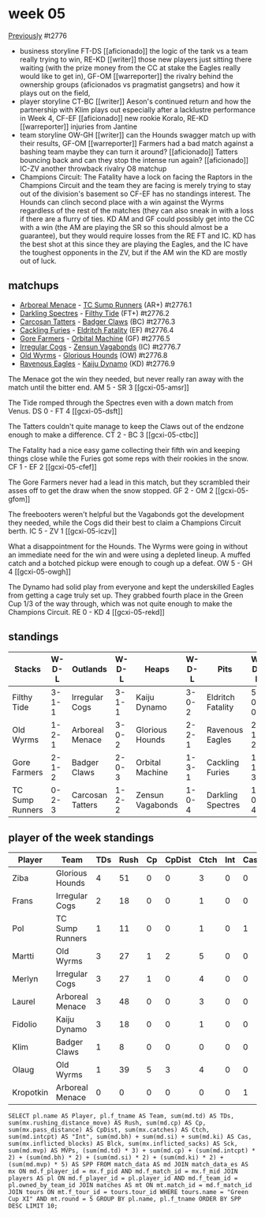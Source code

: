 # week 05

[Previously](week04) 
#t2776

* business storyline FT-DS [[aficionado]] the logic of the tank vs a team really trying to win, RE-KD [[writer]] those new players just sitting there waiting (with the prize money from the CC at stake the Eagles really would like to get in), GF-OM [[warreporter]] the rivalry behind the ownership groups (aficionados vs pragmatist gangsetrs) and how it plays out on the field,  
* player storyline CT-BC [[writer]] Aeson's continued return and how the partnership with Klim plays out especially after a lacklustre performance in Week 4, CF-EF [[aficionado]] new rookie Koralo, RE-KD [[warreporter]] injuries from Jantine
* team storyline OW-GH [[writer]] can the Hounds swagger match up with their results, GF-OM [[warreporter]] Farmers had a bad match against a bashing team maybe they can turn it around? [[aficionado]] Tatters bouncing back and can they stop the intense run again? [[aficionado]] IC-ZV another throwback rivalry O8 matchup
* Champions Circuit: The Fatality have a lock on facing the Raptors in the Champions Circuit and the team they are facing is merely trying to stay out of the division's basement so CF-EF has no standings interest. The Hounds can clinch second place with a win against the Wyrms regardless of the rest of the matches (they can also sneak in with a loss if there are a flurry of ties. KD AM and GF could possibly get into the CC with a win (the AM are playing the SR so this should almost be a guarantee), but they would require losses from the RE FT and IC. KD has the best shot at this since they are playing the Eagles, and the IC have the toughest opponents in the ZV, but if the AM win the KD are mostly out of luck.


## matchups

* [Arboreal Menace](../../teams/arborealmenace) - [TC Sump Runners](../../teams/sumprunners) (AR+) #t2776.1
* [Darkling Spectres](../../teams/darklingspectres) - [Filthy Tide](../../teams/filthytide) (FT+) #t2776.2
* [Carcosan Tatters](../../teams/carcosantatters) - [Badger Claws](../../teams/badgerclaws) (BC) #t2776.3
* [Cackling Furies](../../teams/cacklingfuries) - [Eldritch Fatality](../../teams/eldritchfatality) (EF) #t2776.4
* [Gore Farmers](../../teams/gorefarmers)  - [Orbital Machine](../../teams/orbitalmachine) (GF) #t2776.5
* [Irregular Cogs](../../teams/irregularcogs) - [Zensun Vagabonds](../../teams/zensunvagabonds) (IC) #t2776.7
* [Old Wyrms](../../teams/oldwyrms) - [Glorious Hounds](../../teams/glorioushounds) (OW) #t2776.8
* [Ravenous Eagles](../../teams/ravenouseagles) - [Kaiju Dynamo](../../teams/kaijudynamo) (KD) #t2776.9

The Menace got the win they needed, but never really ran away with the match until the bitter end. AM 5 - SR 3 [[gcxi-05-amsr]]

The Tide romped through the Spectres even with a down match from Venus. DS 0 - FT 4 [[gcxi-05-dsft]]

The Tatters couldn't quite manage to keep the Claws out of the endzone enough to make a difference. CT 2 - BC 3 [[gcxi-05-ctbc]]

The Fatality had a nice easy game collecting their fifth win and keeping things close while the Furies got some reps with their rookies in the snow. CF 1 - EF 2 [[gcxi-05-cfef]]

The Gore Farmers never had a lead in this match, but they scrambled their asses off to get the draw when the snow stopped. GF 2 - OM 2 [[gcxi-05-gfom]]

The freebooters weren't helpful but the Vagabonds got the development they needed, while the Cogs did their best to claim a Champions Circuit berth. IC 5 - ZV 1 [[gcxi-05-iczv]]

What a disappointment for the Hounds. The Wyrms were going in without an immediate need for the win and were using a depleted lineup. A muffed catch and a botched pickup were enough to cough up a defeat. OW 5 - GH 4 [[gcxi-05-owgh]]

The Dynamo had solid play from everyone and kept the underskilled Eagles from getting a cage truly set up. They grabbed fourth place in the Green Cup 1/3 of the way through, which was not quite enough to make the Champions Circuit. RE 0 - KD 4 [[gcxi-05-rekd]]

## standings

| Stacks | W-D-L | Outlands | W-D-L | Heaps | W-D-L | Pits | W-D-L |
|-------|-----|--|--|------|------|--|--|
| Filthy Tide | 3-1-1 | Irregular Cogs | 3-1-1 | Kaiju Dynamo | 3-0-2 | Eldritch Fatality | 5-0-0 |
| Old Wyrms | 1-2-1 | Arboreal Menace | 3-0-2 | Glorious Hounds | 2-2-1 | Ravenous Eagles | 2-1-2 |
| Gore Farmers | 2-1-2 | Badger Claws | 2-0-3 | Orbital Machine | 1-3-1 | Cackling Furies | 1-1-3 |
| TC Sump Runners | 0-2-3 | Carcosan Tatters | 1-2-2 | Zensun Vagabonds | 1-0-4 | Darkling Spectres | 1-0-4 |


## player of the week standings

| Player    | Team              | TDs  | Rush | Cp   | CpDist | Ctch | Int  | Cas  | Blck | Sck  | MVP  | SPP  |
|-----------|-------------------|------|------|------|--------|------|------|------|------|------|------|------|
| Ziba      | Glorious Hounds |    4 |   51 |    0 |      0 |    3 |    0 |    0 |    2 |    1 |    0 |   12 |
| Frans     | Irregular Cogs  |    2 |   18 |    0 |      0 |    1 |    0 |    0 |    0 |    0 |    1 |   11 |
| Pol       | TC Sump Runners |    1 |   11 |    0 |      0 |    1 |    0 |    1 |    6 |    0 |    1 |   10 |
| Martti    | Old Wyrms       |    3 |   27 |    1 |      2 |    5 |    0 |    0 |    1 |    0 |    0 |   10 |
| Merlyn    | Irregular Cogs  |    3 |   27 |    1 |      0 |    4 |    0 |    0 |    4 |    0 |    0 |   10 |
| Laurel    | Arboreal Menace |    3 |   48 |    0 |      0 |    3 |    0 |    0 |    0 |    0 |    0 |    9 |
| Fidolio   | Kaiju Dynamo    |    3 |   18 |    0 |      0 |    1 |    0 |    0 |    0 |    0 |    0 |    9 |
| Klim      | Badger Claws    |    1 |    8 |    0 |      0 |    0 |    0 |    0 |    0 |    0 |    1 |    8 |
| Olaug     | Old Wyrms       |    1 |   39 |    5 |      3 |    4 |    0 |    0 |    6 |    0 |    0 |    8 |
| Kropotkin | Arboreal Menace |    0 |    0 |    0 |      0 |    0 |    0 |    1 |    5 |    1 |    1 |    7 |



```
SELECT pl.name AS Player, pl.f_tname AS Team, sum(md.td) AS TDs, sum(mx.rushing_distance_move) AS Rush, sum(md.cp) AS Cp,	sum(mx.pass_distance) AS CpDist, sum(mx.catches) AS Ctch, sum(md.intcpt) AS "Int", sum(md.bh) + sum(md.si) + sum(md.ki) AS Cas, sum(mx.inflicted_blocks) AS Blck, sum(mx.inflicted_sacks) AS Sck, sum(md.mvp) AS MVPs, (sum(md.td) * 3) + sum(md.cp) + (sum(md.intcpt) * 2) + (sum(md.bh) * 2) + (sum(md.si) * 2) + (sum(md.ki) * 2) + (sum(md.mvp) * 5) AS SPP FROM match_data AS md JOIN match_data_es AS mx ON md.f_player_id = mx.f_pid AND md.f_match_id = mx.f_mid JOIN players AS pl ON md.f_player_id = pl.player_id AND md.f_team_id = pl.owned_by_team_id JOIN matches AS mt ON mt.match_id = md.f_match_id JOIN tours ON mt.f_tour_id = tours.tour_id WHERE tours.name = "Green Cup XI" AND mt.round = 5 GROUP BY pl.name, pl.f_tname ORDER BY SPP DESC LIMIT 10;
```
